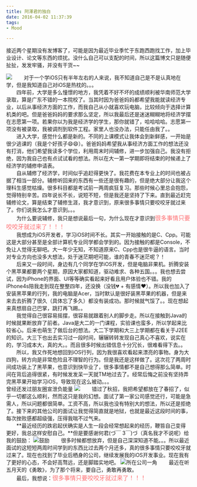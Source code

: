 ```yaml
---
title: 阿澤君的独白
date: 2016-04-02 11:37:39
tags: 
- Mood

---
```


接近两个星期没有发博客了，可能是因为最近毕业季忙于东跑西跑找工作，加上毕业设计、论文等东西的烦扰。没什么自己可以支配的时间，所以这篇博文只是随便扯扯，发发牢骚，并没有干货~~

<!--more-->
![](http://7xs4ed.com1.z0.glb.clouddn.com/Dubai_paohui.jpg)
　　对于一个学iOS只有半年左右的人来说，我不知道自己是不是认真地在学，但是我知道自己对iOS是热枕的。。。    
　　四年前，大学是多么憧憬的地方，我凭着不好不坏的成绩顺利被华南师范大学录取，算是广东不错的一本院校了。当其时因为爸爸妈妈都希望我能就读经济专业，以后从事经济方面的工作，而我自己从小就喜欢玩电脑，比较倾向于选择计算机类的吧。但是爸爸妈妈的要求那么坚定，所以我最后还是迷迷糊糊地将经济学摆在志愿第一项。若果你以为我是经济学的学生，那你就错了，哈哈哈哈。志愿第一项没有被录取，我被调剂到软件工程。家里人也没办法，只能任由我了。。    
　　进入大学，感觉什么都是新的。不同的上课模式让我体会到新鲜感，一开始是很少逃课的（我是个好孩子😄😄）。爸爸妈妈希望我从事经济方面工作的想法还没有打消，他们希望我读多个学位，利用周末时间辅修，进一步加强自己。我没有拒绝，因为我自己也有点试试看的想法。所以在大一第一学期即将结束的时候递上了经济学的辅修申请表。    
　　自从辅修了经济学，时间似乎追赶得更快了。我花费在本专业上的时间也被占据了相当一部分。辅修听回来的东西有一些还是很有趣的，但是绝大部分让我这个理科生感觉枯燥。很多科目都是考试前一两周疯狂复习。那些时候心里总会抱怨，觉得特别辛苦。四年说长不长，说短不短，但是我还是坚持了下来。直到最近赶完辅修论文，算是结束了辅修生涯，我才意识到，原来很多事情只要咬咬牙就过来了。你们说我怎么才意识到。。。    
　　为什么要说辅修，我只是想说最后一句，为什么现在才意识到<font color=#ff7073 size=3 face="黑体">很多事情只要咬咬牙就过来了！！！</font>    
　　我想成为iOS开发者，学习iOS时间不长。其实一开始接触的是C、Cpp。可能这是大部分甚至是全部计算机专业同学都会学到的。因为接触的都是Console，不免让人觉得无聊吧。大一年少无知，不知道原来C、Cpp也是很牛逼的语言。当时对专业方向也没多大想法，处于迷茫期吧可能，谁的青春不迷茫呢？！    
　　后来又一段时间，身边有几个同学在学iOS开发，但是电脑非果机。折腾安装个黑苹果都要两个星期，原因大家都知道，驱动难求、各种五国。。。我也想去尝试，因为iPhone的界面、UI等等确实看起来好看且用户体验也不错。我的iPhone4s陪我走到现在整整四年，还没换（没钱💔 + 有感情❤️）。所以我也加入了安装黑苹果的行列，我的电脑是Acer，当时默认是很好装黑苹果的机器，但是来来去去折腾了很久（具体忘了多久）都没有装成功。那时候就气馁了。。现在想起来真想扇自己巴掌，跳打再飞踢。。    
　　我觉得自己很容易摇摆，很容易就跟着别人的脚步走。所以在接触到Java的时候就果断放弃了前者。Java是大二的一门课程，实验课也蛮多，所以学起来比较省心。后来也萌生了做后台的想法。大二下学期和大三上学期都在看关于J2EE的知识。大三下也出去实习过一段时间，辗辗转转发现自己真心不喜欢，说实在的，学习成本大，真的大。。而且很多时候出错信息十分冗长，很难看得下去。。    
　　所以，我又作死地想回到iOS行列，因为我很喜欢看起来漂亮的事物。身为大四狗，转方向是非常危险且不理智的行为。但是我还是这样做了。这次花了两周时间成功装上了黑苹果，也意识到快毕业了，很多事情都不是自己想得那么简单。时间在背后追得很紧，有时候发发呆一天就TM地过去了。经常后悔之前没有坚持弄完黑苹果开始学习iOS，导致现在这么被动。。。    
曾经还发过朋友圈宣泄负能量
![](http://7xs4ed.com1.z0.glb.clouddn.com/Dubai_piaoquan.jpg)
　　错过了秋招，我把希望都放在了春招了，似乎一切都这么顺利，然而这只是我的幻想。面试了第一家公司感觉还行，可能是急需人，所以问题都很简单。工资不高，所以我也没有特别大的想法，所以还是拒绝了。接下来的其他公司的面试让我觉得简直就是地狱，也就是最近这段时间的事，每次挫败感都超级强，压得我喘不过气来。    
　　**最近经历的跌宕起伏确实是人生一段会经常想起来的经历，鞭笞自己变得更好，我总这样安慰自己。**但是要感谢何君(づ￣ 3￣)づ（真名我才不说呢）给我的鼓励：
![鼓励](http://7xs4ed.com1.z0.glb.clouddn.com/Dubai_douzhi.jpg)
　　很多时候都想放弃，但是自己深深知道不能。。。所以最近面试的这短短两周时间学到的东西比过去两个月还多，真的很多事情只要咬咬牙就过来了。现在也找到了毕业后栖身的公司，继续发展我的iOS开发事业。现在我有了更好的心态，不会好高骛远，还是脚踏实地吧。
![所在公司一角](http://7xs4ed.com1.z0.glb.clouddn.com/Dubai_gongsi.jpg)
　　最近在听五月天的《勇敢》，为了那个将来，要自己，勇敢再勇敢。    
　　最后，我想说：<font color=#ff7073 size=3 face="黑体">很多事情只要咬咬牙就过来了！！！</font>
